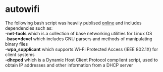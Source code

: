 # autowifi
The following bash script was heavily publised [online](http://ict.siit.tu.ac.th/help/iw) and includes dependencies such as:  
-**net-tools** which is a collection of base networking utilities for Linux OS  
-**base=devel** which includes GNU parsers and methods of manipulating binary files  
-**wpa_supplicant** which supports Wi-Fi Protected Access (IEEE 802.1X) for client systems  
-**dhcpcd** which is a Dynamic Host Client Protocol complient script, used to obtain IP addresses and other information from a DHCP server  
